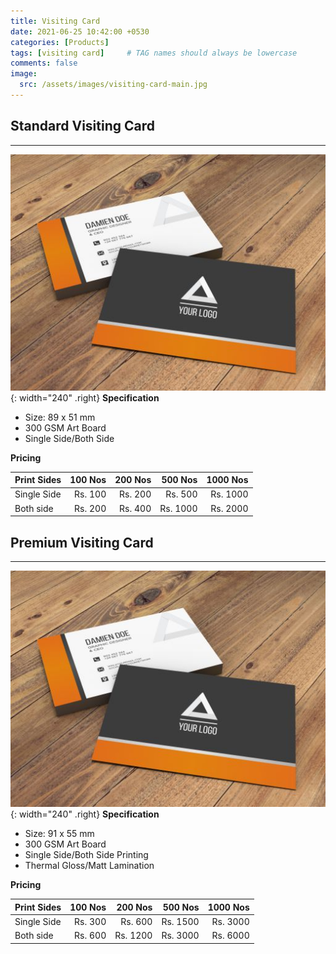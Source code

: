 ```yaml
---
title: Visiting Card
date: 2021-06-25 10:42:00 +0530
categories: [Products]
tags: [visiting card]     # TAG names should always be lowercase
comments: false
image:
  src: /assets/images/visiting-card-main.jpg
---
```

## Standard Visiting Card
---
![Card View](/assets/images/visiting-card-main.jpg){: width="240" .right}
**Specification**
- Size: 89 x 51 mm
- 300 GSM Art Board
- Single Side/Both Side

**Pricing**

| Print Sides      | 100 Nos    | 200 Nos    | 500 Nos    | 1000 Nos   |
|:-----------------|-----------:|-----------:|-----------:|-----------:|
| Single Side      | Rs. 100    | Rs. 200    | Rs. 500    | Rs. 1000   |
| Both side        | Rs. 200    | Rs. 400    | Rs. 1000   | Rs. 2000   |

## Premium Visiting Card
---
![Card View](/assets/images/visiting-card-main.jpg){: width="240" .right}
**Specification**
- Size: 91 x 55 mm
- 300 GSM Art Board
- Single Side/Both Side Printing
- Thermal Gloss/Matt Lamination

**Pricing**

| Print Sides      | 100 Nos    | 200 Nos    | 500 Nos    | 1000 Nos   |
|:-----------------|-----------:|-----------:|-----------:|-----------:|
| Single Side      | Rs. 300    | Rs. 600    | Rs. 1500   | Rs. 3000   |
| Both side        | Rs. 600    | Rs. 1200   | Rs. 3000   | Rs. 6000   |